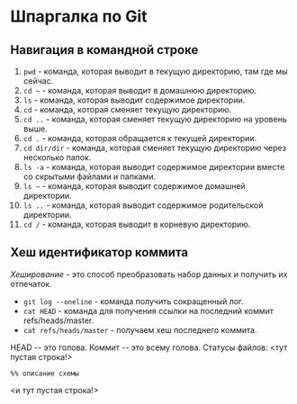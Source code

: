 # Шпаргалка по Git

## Навигация в командной строке

1. `pwd` - команда, которая выводит в текущую директорию, там где мы сейчас.
2. `cd ~` - команда, которая выводит в домашнюю директорию.
3. `ls` - команда, которая выводит содержимое директории.
4. `cd` - команда, которая сменяет текущую директорию.
5. `cd ..` - команда, которая сменяет текущую директорию на уровень выше.
6. `cd .` - команда, которая обращается к текущей директории.
7. `cd dir/dir` - команда, которая сменяет текущую директорию через несколько папок.
8. `ls -a` - команда, которая выводит содержимое директории вместе со скрытыми файлами и папками.
9. `ls ~` - команда, которая выводит содержимое домашней директории.
10. `ls ..` - команда, которая выводит содержимое родительской директории.
11. `cd /` - команда, которая выводит в корневую директорию.


## Хеш идентификатор коммита

_Хеширование_ - это способ преобразовать набор данных и получить их отпечаток.
* `git log --oneline` - команда получить сокращенный лог.
* `cat HEAD` - команда для получения ссылки на последний коммит refs/heads/master.
* `cat refs/heads/master` - получаем хеш последнего коммита.

HEAD -- это голова.
Коммит -- это всему голова.
Статусы файлов:
<тут пустая строка!>

```mermaid
%% описание схемы
```
<и тут пустая строка!>